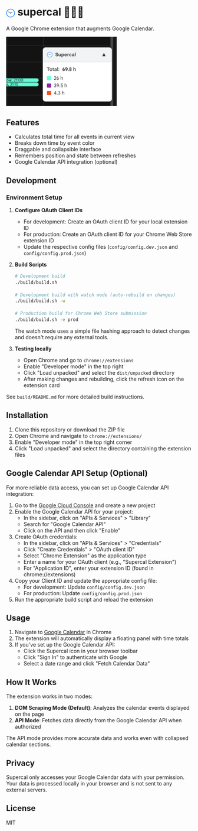 # <img src="assets/icons/icon48.png" width="24" alt="Supercal icon" style="vertical-align: middle"> supercal 🦸📆🌈

A Google Chrome extension that augments Google Calendar.

<img 
  src="/assets/screenshots/screenshot-1.1-640x400.jpg" 
  width="300" 
  alt="Screenshot of the extension.">

## Features
- Calculates total time for all events in current view
- Breaks down time by event color
- Draggable and collapsible interface
- Remembers position and state between refreshes
- Google Calendar API integration (optional)

## Development

### Environment Setup

1. **Configure OAuth Client IDs**
   - For development: Create an OAuth client ID for your local extension ID
   - For production: Create an OAuth client ID for your Chrome Web Store extension ID
   - Update the respective config files (`config/config.dev.json` and `config/config.prod.json`)

2. **Build Scripts**
   ```bash
   # Development build
   ./build/build.sh
   
   # Development build with watch mode (auto-rebuild on changes)
   ./build/build.sh -w
   
   # Production build for Chrome Web Store submission
   ./build/build.sh -e prod
   ```
   
   The watch mode uses a simple file hashing approach to detect changes and doesn't require any external tools.

3. **Testing locally**
   - Open Chrome and go to `chrome://extensions`
   - Enable "Developer mode" in the top right
   - Click "Load unpacked" and select the `dist/unpacked` directory
   - After making changes and rebuilding, click the refresh icon on the extension card

See `build/README.md` for more detailed build instructions.

## Installation

1. Clone this repository or download the ZIP file
2. Open Chrome and navigate to `chrome://extensions/`
3. Enable "Developer mode" in the top right corner
4. Click "Load unpacked" and select the directory containing the extension files

## Google Calendar API Setup (Optional)

For more reliable data access, you can set up Google Calendar API integration:

1. Go to the [Google Cloud Console](https://console.developers.google.com/) and create a new project
2. Enable the Google Calendar API for your project:
   - In the sidebar, click on "APIs & Services" > "Library"
   - Search for "Google Calendar API"
   - Click on the API and then click "Enable"
3. Create OAuth credentials:
   - In the sidebar, click on "APIs & Services" > "Credentials"
   - Click "Create Credentials" > "OAuth client ID"
   - Select "Chrome Extension" as the application type
   - Enter a name for your OAuth client (e.g., "Supercal Extension")
   - For "Application ID", enter your extension ID (found in chrome://extensions)
4. Copy your Client ID and update the appropriate config file:
   - For development: Update `config/config.dev.json`
   - For production: Update `config/config.prod.json`
5. Run the appropriate build script and reload the extension

## Usage

1. Navigate to [Google Calendar](https://calendar.google.com/) in Chrome
2. The extension will automatically display a floating panel with time totals
3. If you've set up the Google Calendar API:
   - Click the Supercal icon in your browser toolbar
   - Click "Sign In" to authenticate with Google
   - Select a date range and click "Fetch Calendar Data"

## How It Works

The extension works in two modes:

1. **DOM Scraping Mode (Default)**: Analyzes the calendar events displayed on the page
2. **API Mode**: Fetches data directly from the Google Calendar API when authorized

The API mode provides more accurate data and works even with collapsed calendar sections.

## Privacy

Supercal only accesses your Google Calendar data with your permission. Your data is processed locally in your browser and is not sent to any external servers.

## License

MIT
